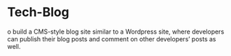 # Tech-Blog
o build a CMS-style blog site similar to a Wordpress site, where developers can publish their blog posts and comment on other developers’ posts as well.
